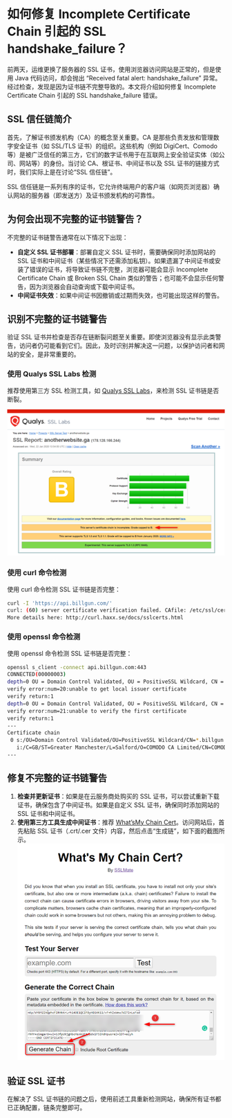 # 如何修复 Incomplete Certificate Chain 引起的 SSL handshake_failure？

前两天，运维更换了服务器的 SSL 证书，使用浏览器访问网站是正常的，但是使用 Java 代码访问，却会抛出 “Received fatal alert: handshake_failure” 异常。经过检查，发现是因为证书链不完整导致的。本文将介绍如何修复 Incomplete Certificate Chain 引起的 SSL handshake_failure 错误。

## SSL 信任链简介

首先，了解证书颁发机构（CA）的概念至关重要。CA 是那些负责发放和管理数字安全证书（如 SSL/TLS 证书）的组织。这些机构（例如 DigiCert、Comodo 等）是被广泛信任的第三方，它们的数字证书用于在互联网上安全验证实体（如公司、网站等）的身份。当讨论 CA、根证书、中间证书以及 SSL 证书的链接方式时，我们实际上是在讨论“SSL 信任链”。

SSL 信任链是一系列有序的证书，它允许终端用户的客户端（如网页浏览器）确认网站的服务器（即发送方）及证书颁发机构的可靠性。

## 为何会出现不完整的证书链警告？

不完整的证书链警告通常在以下情况下出现：

- **自定义 SSL 证书部署**：部署自定义 SSL 证书时，需要确保同时添加网站的 SSL 证书和中间证书（某些情况下还需添加私钥）。如果遗漏了中间证书或安装了错误的证书，将导致证书链不完整，浏览器可能会显示 Incomplete Certificate Chain 或 Broken SSL Chain 类似的警告；也可能不会显示任何警告，因为浏览器会自动查询或下载中间证书。
- **中间证书失效**：如果中间证书因撤销或过期而失效，也可能出现这样的警告。

## 识别不完整的证书链警告

验证 SSL 证书并检查是否存在链断裂问题至关重要。即使浏览器没有显示此类警告，访问者仍可能看到它们。因此，及时识别并解决这一问题，以保护访问者和网站的安全，是非常重要的。

### 使用 Qualys SSL Labs 检测

推荐使用第三方 SSL 检测工具，如 [Qualys SSL Labs](https://www.ssllabs.com/ssltest/analyze.html)，来检测 SSL 证书链是否断裂。

![alt text](img/qualys.png)

### 使用 curl 命令检测

使用 curl 命令检测 SSL 证书链是否完整：

```bash
curl -I 'https://api.billgun.com/'
curl: (60) server certificate verification failed. CAfile: /etc/ssl/certs/ca-certificates.crt CRLfile: none
More details here: http://curl.haxx.se/docs/sslcerts.html
```

### 使用 openssl 命令检测

使用 openssl 命令检测 SSL 证书链是否完整：

```bash
openssl s_client -connect api.billgun.com:443
CONNECTED(00000003)
depth=0 OU = Domain Control Validated, OU = PositiveSSL Wildcard, CN = *.billgun.com
verify error:num=20:unable to get local issuer certificate
verify return:1
depth=0 OU = Domain Control Validated, OU = PositiveSSL Wildcard, CN = *.billgun.com
verify error:num=21:unable to verify the first certificate
verify return:1
---
Certificate chain
 0 s:/OU=Domain Control Validated/OU=PositiveSSL Wildcard/CN=*.billgun.com
   i:/C=GB/ST=Greater Manchester/L=Salford/O=COMODO CA Limited/CN=COMODO RSA     Domain Validation Secure Server CA
---
```

## 修复不完整的证书链警告

1. **检查并更新证书**：如果是在云服务商处购买的 SSL 证书，可以尝试重新下载证书，确保包含了中间证书。如果是自定义 SSL 证书，确保同时添加网站的 SSL 证书和中间证书。
2. **使用第三方工具生成中间证书**：推荐 [What’sMy Chain Cert](https://whatsmychaincert.com/)。访问网站后，首先粘贴 SSL 证书（.crt/.cer 文件）内容，然后点击“生成链”，如下面的截图所示。
![alt text](img/chain_cert.png)

## 验证 SSL 证书

在解决了 SSL 证书链的问题之后，使用前述工具重新检测网站，确保所有证书都已正确配置，链条完整即可。
